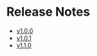 # Release Notes

* [v1.0.0](./release-note-v1.0.0.md)
* [v1.0.1](./release-note-v1.0.1.md)
* [v1.1.0](./release-note-v1.1.0.md)
